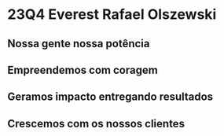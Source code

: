 # 23Q4 Everest Rafael Olszewski
## Nossa gente nossa potência

## Empreendemos com coragem

## Geramos impacto entregando resultados

## Crescemos com os nossos clientes

